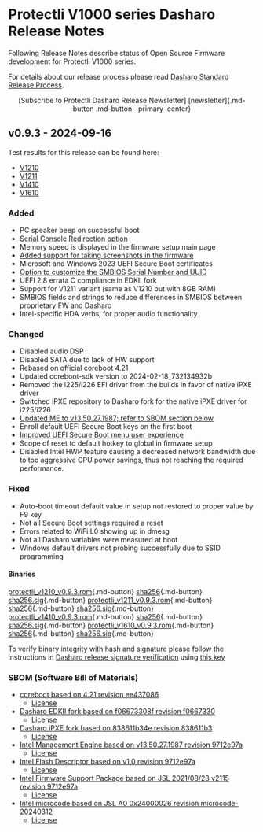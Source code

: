 # Protectli V1000 series Dasharo Release Notes

Following Release Notes describe status of Open Source Firmware development
for Protectli V1000 series.

For details about our release process please read
[Dasharo Standard Release Process](../../dev-proc/standard-release-process.md).

<center>
[Subscribe to Protectli Dasharo Release Newsletter]
[newsletter]{.md-button .md-button--primary .center}
</center>

## v0.9.3 - 2024-09-16

Test results for this release can be found here:

- [V1210](https://github.com/Dasharo/osfv-results/blob/main/boards/Protectli/JSL_v1000/JSL_V1210/v0.9.3_results.csv)
- [V1211](https://github.com/Dasharo/osfv-results/blob/main/boards/Protectli/JSL_v1000/JSL_V1210/v0.9.3_results.csv)
- [V1410](https://github.com/Dasharo/osfv-results/blob/main/boards/Protectli/JSL_v1000/JSL_V1410/v0.9.3_results.csv)
- [V1610](https://github.com/Dasharo/osfv-results/blob/main/boards/Protectli/JSL_v1000/JSL_V1610/v0.9.3_results.csv)

### Added

- PC speaker beep on successful boot
- [Serial Console Redirection option](https://docs.dasharo.com/dasharo-menu-docs/dasharo-system-features/#serial-port-configuration)
- Memory speed is displayed in the firmware setup main page
- [Added support for taking screenshots in the firmware](https://docs.dasharo.com/dev-proc/screenshots/#taking-screenshots)
- Microsoft and Windows 2023 UEFI Secure Boot certificates
- [Option to customize the SMBIOS Serial Number and UUID](https://docs.dasharo.com/unified-test-documentation/dasharo-compatibility/362-dcu/)
- UEFI 2.8 errata C compliance in EDKII fork
- Support for V1211 variant (same as V1210 but with 8GB RAM)
- SMBIOS fields and strings to reduce differences in SMBIOS between
  proprietary FW and Dasharo
- Intel-specific HDA verbs, for proper audio functionality

### Changed

- Disabled audio DSP
- Disabled SATA due to lack of HW support
- Rebased on official coreboot 4.21
- Updated coreboot-sdk version to 2024-02-18_732134932b
- Removed the i225/i226 EFI driver from the builds in favor of native iPXE
  driver
- Switched iPXE repository to Dasharo fork for the native iPXE driver for
  i225/i226
- [Updated ME to v13.50.27.1987; refer to SBOM section below](https://github.com/Dasharo/dasharo-blobs/tree/main/protectli/vault_jsl)
- Enroll default UEFI Secure Boot keys on the first boot
- [Improved UEFI Secure Boot menu user experience](https://docs.dasharo.com/dasharo-menu-docs/device-manager/#secure-boot-configuration)
- Scope of reset to default hotkey to global in firmware setup
- Disabled Intel HWP feature causing a decreased network bandwidth due to too
  aggressive CPU power savings, thus not reaching the required performance.

### Fixed

- Auto-boot timeout default value in setup not restored to proper value by F9 key
- Not all Secure Boot settings required a reset
- Errors related to WiFi L0 showing up in dmesg
- Not all Dasharo variables were measured at boot
- Windows default drivers not probing successfully due to SSID programming

#### Binaries

[protectli_v1210_v0.9.3.rom][protectli_v1210_v0.9.3.rom_file]{.md-button}
[sha256][protectli_v1210_v0.9.3.rom_hash]{.md-button}
[sha256.sig][protectli_v1210_v0.9.3.rom_sig]{.md-button}
[protectli_v1211_v0.9.3.rom][protectli_v1211_v0.9.3.rom_file]{.md-button}
[sha256][protectli_v1211_v0.9.3.rom_hash]{.md-button}
[sha256.sig][protectli_v1211_v0.9.3.rom_sig]{.md-button}
[protectli_v1410_v0.9.3.rom][protectli_v1410_v0.9.3.rom_file]{.md-button}
[sha256][protectli_v1410_v0.9.3.rom_hash]{.md-button}
[sha256.sig][protectli_v1410_v0.9.3.rom_sig]{.md-button}
[protectli_v1610_v0.9.3.rom][protectli_v1610_v0.9.3.rom_file]{.md-button}
[sha256][protectli_v1610_v0.9.3.rom_hash]{.md-button}
[sha256.sig][protectli_v1610_v0.9.3.rom_sig]{.md-button}

To verify binary integrity with hash and signature please follow the
instructions in [Dasharo release signature verification](../../guides/signature-verification.md)
using [this key](https://github.com/3mdeb/3mdeb-secpack/raw/master/customer-keys/protectli/release-keys/dasharo-release-0.9.x-for-protectli-signing-key.asc)

### SBOM (Software Bill of Materials)

- [coreboot based on 4.21 revision ee437086](https://github.com/Dasharo/coreboot/tree/ee437086)
    + [License](https://github.com/Dasharo/coreboot/blob/ee437086/COPYING)
- [Dasharo EDKII fork based on f06673308f revision f0667330](https://github.com/Dasharo/edk2/tree/f0667330)
    + [License](https://github.com/Dasharo/edk2/blob/f0667330/License.txt)
- [Dasharo iPXE fork based on 838611b34e revision 838611b3](https://github.com/Dasharo/ipxe/tree/838611b3)
    + [License](https://github.com/Dasharo/ipxe/blob/838611b3/COPYING.GPLv2)
- [Intel Management Engine based on v13.50.27.1987 revision 9712e97a](https://github.com/Dasharo/dasharo-blobs/blob/9712e97a/protectli/vault_jsl/)
    + [License](https://github.com/Dasharo/dasharo-blobs/blob/main/licenses/pv%20intel%20obl%20software%20license%20agreement%2011.2.2017.pdf)
- [Intel Flash Descriptor based on v1.0 revision 9712e97a](https://github.com/Dasharo/dasharo-blobs/blob/9712e97a/protectli/vault_jsl)
    + [License](https://github.com/Dasharo/dasharo-blobs/blob/main/licenses/pv%20intel%20obl%20software%20license%20agreement%2011.2.2017.pdf)
- [Intel Firmware Support Package based on JSL 2021/08/23 v2115 revision 9712e97a](https://github.com/Dasharo/dasharo-blobs/blob/9712e97a/protectli/vault_jsl/JasperLakeFspBinPkg)
    + [License](https://github.com/Dasharo/dasharo-blobs/blob/main/licenses/pv%20intel%20obl%20software%20license%20agreement%2011.2.2017.pdf)
- [Intel microcode based on JSL A0 0x24000026 revision microcode-20240312](https://github.com/intel/Intel-Linux-Processor-Microcode-Data-Files/tree/microcode-20240312/intel-ucode/06-9c-00)
    + [License](https://github.com/intel/Intel-Linux-Processor-Microcode-Data-Files/blob/microcode-20240312/license)

[newsletter]: https://3mdeb.com/subscribe/protectli_uefi.html
[protectli_v1210_v0.9.3.rom_file]: https://dl.3mdeb.com/open-source-firmware/Dasharo/protectli_vault_jsl/v0.9.3/protectli_v1210_v0.9.3.rom
[protectli_v1210_v0.9.3.rom_hash]: https://dl.3mdeb.com/open-source-firmware/Dasharo/protectli_vault_jsl/v0.9.3/protectli_v1210_v0.9.3.rom.sha256
[protectli_v1210_v0.9.3.rom_sig]: https://dl.3mdeb.com/open-source-firmware/Dasharo/protectli_vault_jsl/v0.9.3/protectli_v1210_v0.9.3.rom.sha256.sig
[protectli_v1211_v0.9.3.rom_file]: https://dl.3mdeb.com/open-source-firmware/Dasharo/protectli_vault_jsl/v0.9.3/protectli_v1211_v0.9.3.rom
[protectli_v1211_v0.9.3.rom_hash]: https://dl.3mdeb.com/open-source-firmware/Dasharo/protectli_vault_jsl/v0.9.3/protectli_v1211_v0.9.3.rom.sha256
[protectli_v1211_v0.9.3.rom_sig]: https://dl.3mdeb.com/open-source-firmware/Dasharo/protectli_vault_jsl/v0.9.3/protectli_v1211_v0.9.3.rom.sha256.sig
[protectli_v1410_v0.9.3.rom_file]: https://dl.3mdeb.com/open-source-firmware/Dasharo/protectli_vault_jsl/v0.9.3/protectli_v1410_v0.9.3.rom
[protectli_v1410_v0.9.3.rom_hash]: https://dl.3mdeb.com/open-source-firmware/Dasharo/protectli_vault_jsl/v0.9.3/protectli_v1410_v0.9.3.rom.sha256
[protectli_v1410_v0.9.3.rom_sig]: https://dl.3mdeb.com/open-source-firmware/Dasharo/protectli_vault_jsl/v0.9.3/protectli_v1410_v0.9.3.rom.sha256.sig
[protectli_v1610_v0.9.3.rom_file]: https://dl.3mdeb.com/open-source-firmware/Dasharo/protectli_vault_jsl/v0.9.3/protectli_v1610_v0.9.3.rom
[protectli_v1610_v0.9.3.rom_hash]: https://dl.3mdeb.com/open-source-firmware/Dasharo/protectli_vault_jsl/v0.9.3/protectli_v1610_v0.9.3.rom.sha256
[protectli_v1610_v0.9.3.rom_sig]: https://dl.3mdeb.com/open-source-firmware/Dasharo/protectli_vault_jsl/v0.9.3/protectli_v1610_v0.9.3.rom.sha256.sig
